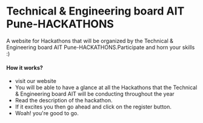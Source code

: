 # Technical & Engineering board AIT Pune-HACKATHONS
 A website for Hackathons that will be organized by the Technical & Engineering board AIT Pune-HACKATHONS.Participate and horn your skills :)
 <h4>How it works?</h4>
 <ul>
 <li>visit our website</li>
 <li>You will be able to have a glance at all the Hackathons that the Technical & Engineering board AIT will be conducting throughout the year</li>
 <li>Read the description of the hackathon.</li>
 <li>If it excites you then go ahead and click on the register button.</li>
 <li>Woah! you're good to go.</li>
 </ul>
